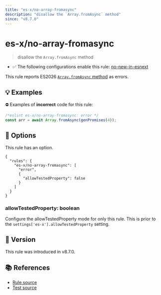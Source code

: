 ```yaml
---
title: "es-x/no-array-fromasync"
description: "disallow the `Array.fromAsync` method"
since: "v8.7.0"
---
```


# es-x/no-array-fromasync
> disallow the `Array.fromAsync` method

- ✅ The following configurations enable this rule: [no-new-in-esnext]

This rule reports ES2026 [`Array.fromAsync` method](https://github.com/tc39/proposal-array-from-async) as errors.

## 💡 Examples

⛔ Examples of **incorrect** code for this rule:

<eslint-playground type="bad">

```js
/*eslint es-x/no-array-fromasync: error */
const arr = await Array.fromAsync(genPromises(4));
```

</eslint-playground>

## 🔧 Options

This rule has an option.

```jsonc
{
  "rules": {
    "es-x/no-array-fromasync": [
      "error",
      {
        "allowTestedProperty": false
      }
    ]
  }
}
```

### allowTestedProperty: boolean

Configure the allowTestedProperty mode for only this rule.
This is prior to the `settings['es-x'].allowTestedProperty` setting.

## 🚀 Version

This rule was introduced in v8.7.0.

## 📚 References

- [Rule source](https://github.com/eslint-community/eslint-plugin-es-x/blob/master/lib/rules/no-array-fromasync.js)
- [Test source](https://github.com/eslint-community/eslint-plugin-es-x/blob/master/tests/lib/rules/no-array-fromasync.js)

[no-new-in-esnext]: ../configs/index.md#no-new-in-esnext
